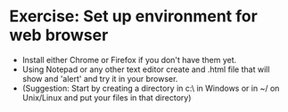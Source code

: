 # Exercise: Set up environment for web browser

* Install either Chrome or Firefox if you don't have them yet.
* Using Notepad or any other text editor create and .html file that will show and 'alert' and try it in your browser.
* (Suggestion: Start by creating a directory in c:\ in Windows or in ~/ on Unix/Linux and put your files in that directory)


